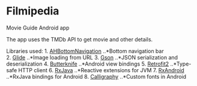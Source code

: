 # Filmipedia
Movie Guide Android app

The app uses the TMDb API to get movie and other details.

Libraries used:
    1. [AHBottomNavigation](https://github.com/aurelhubert/ahbottomnavigation)
    ..*Bottom navigation bar  
    2. [Glide](https://github.com/bumptech/glide)
    ..*Image loading from URL
    3. [Gson](https://github.com/google/gson)
    ..*JSON serialization and deserialization
    4. [Butterknife](https://github.com/JakeWharton/butterknife)
    ..*Android view bindings
    5. [Retrofit2](https://github.com/square/retrofit)
    ..*Type-safe HTTP client
    6. [RxJava](https://github.com/ReactiveX/RxJava)
    ..*Reactive extensions for JVM
    7. [RxAndroid](https://github.com/ReactiveX/RxAndroid)
    ..*RxJava bindings for Android
    8. [Calligraphy](https://github.com/chrisjenx/Calligraphy)
    ..*Custom fonts in Android